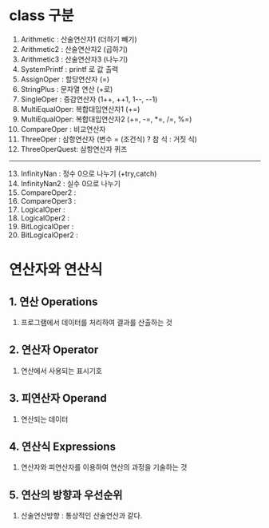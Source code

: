 # class 구분
01. Arithmetic    : 산술연산자1 (더하기 빼기)
02. Arithmetic2   : 산술연산자2 (곱하기)
03. Arithmetic3   : 산술연산자3 (나누기)
04. SystemPrintf  : printf 로 값 출력
05. AssignOper    : 할당연산자 (=)
06. StringPlus    : 문자열 연산 (+로)
07. SingleOper    : 증감연산자 (1++, ++1, 1--, --1)
08. MultiEqualOper: 복합대입연산자1 (+=)
09. MultiEqualOper: 복합대입연산자2 (+=, -=, *=, /=, %=)
10. CompareOper   : 비교연산자
11. ThreeOper	  : 삼항연산자 (변수 = (조건식) ? 참 식 : 거짓 식)
12. ThreeOperQuest: 삼항연산자 퀴즈
-------------------------------------------------------------------------
13. InfinityNan   : 정수 0으로 나누기 (+try,catch)
14. InfinityNan2  : 실수 0으로 나누기
15. CompareOper2  : 
16. CompareOper3  : 
17. LogicalOper   : 
18. LogicalOper2  : 
19. BitLogicalOper : 
20. BitLogicalOper2 : 

# 연산자와 연산식
## 1. 연산 Operations
1. 프로그램에서 데이터를 처리하여 결과를 산출하는 것

## 2. 연산자 Operator
1. 연산에서 사용되는 표시기호

## 3. 피연산자 Operand
1. 연산되는 데이터

## 4. 연산식 Expressions
1. 연산자와 피연산자를 이용하여 연산의 과정을 기술하는 것

## 5. 연산의 방향과 우선순위
1. 산술연산방향 : 통상적인 산술연산과 같다.